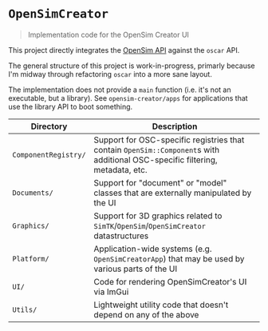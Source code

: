 # `OpenSimCreator`

> Implementation code for the OpenSim Creator UI

This project directly integrates the [OpenSim API](https://github.com/opensim-org/opensim-core)
against the `oscar` API.

The general structure of this project is work-in-progress, primarly because
I'm midway through refactoring `oscar` into a more sane layout.

The implementation does not provide a `main` function (i.e. it's not an executable,
but a library). See `opensim-creator/apps` for applications that use the library API
to boot something.

| Directory | Description |
| - | - |
| `ComponentRegistry/` | Support for OSC-specific registries that contain `OpenSim::Component`s with additional OSC-specific filtering, metadata, etc. |
| `Documents/` | Support for "document" or "model" classes that are externally manipulated by the UI |
| `Graphics/` | Support for 3D graphics related to `SimTK`/`OpenSim`/`OpenSimCreator` datastructures |
| `Platform/` | Application-wide systems (e.g. `OpenSimCreatorApp`) that may be used by various parts of the UI |
| `UI/` | Code for rendering OpenSimCreator's UI via ImGui |
| `Utils/` | Lightweight utility code that doesn't depend on any of the above |

